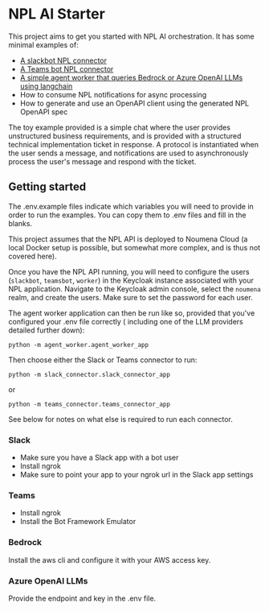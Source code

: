 # NPL AI Starter

This project aims to get you started with NPL AI orchestration. It has some minimal examples of:

- [A slackbot NPL connector](python/slack_connector)
- [A Teams bot NPL connector](python/teams_connector)
- [A simple agent worker that queries Bedrock or Azure OpenAI LLMs using langchain](python/agent_worker)
- How to consume NPL notifications for async processing
- How to generate and use an OpenAPI client using the generated NPL OpenAPI spec

The toy example provided is a simple chat where the user provides unstructured business requirements, and is provided
with a structured technical implementation ticket in response. A protocol is instantiated when the user sends a message,
and notifications are used to asynchronously process the user's message and respond with the ticket.

## Getting started

The .env.example files indicate which variables you will need to provide in order to run the examples. You can copy them
to .env files and fill in the blanks.

This project assumes that the NPL API is deployed to Noumena Cloud (a local Docker setup is possible, but somewhat more
complex, and is thus not covered here).

Once you have the NPL API running, you will need to configure the users (`slackbot`, `teamsbot`, `worker`) in the
Keycloak instance associated with your NPL application. Navigate to the Keycloak admin console, select the `noumena`
realm, and create the users. Make sure to set the password for each user.

The agent worker application can then be run like so, provided that you've configured your .env file correctly (
including one of the LLM providers detailed further down):

```shell
python -m agent_worker.agent_worker_app
```

Then choose either the Slack or Teams connector to run:

```shell
python -m slack_connector.slack_connector_app
```

or

```shell
python -m teams_connector.teams_connector_app
```

See below for notes on what else is required to run each connector.

### Slack

- Make sure you have a Slack app with a bot user
- Install ngrok
- Make sure to point your app to your ngrok url in the Slack app settings

### Teams

- Install ngrok
- Install the Bot Framework Emulator

### Bedrock

Install the aws cli and configure it with your AWS access key.

### Azure OpenAI LLMs

Provide the endpoint and key in the .env file.
